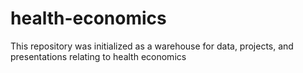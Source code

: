 # health-economics
This repository was initialized as a warehouse for data, projects, and presentations relating to health economics
